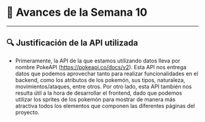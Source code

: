 # :iphone: Avances de la Semana 10

---

## :mag: Justificación de la API utilizada
- Primeramente, la API de la que estamos utilizando datos lleva por nombre PokeAPI (https://pokeapi.co/docs/v2). Esta API nos entrega datos que podemos aprovechar tanto para realizar funcionalidades en el backend, como los atributos de los pokemón, sus tipos, naturaleza, movimientos/ataques, entre otros. Por otro lado, esta API también nos resulta útil a la hora de desarrollar el frontend, dado que podemos utilizar los sprites de los pokemón para mostrar de manera más atractiva todos los elementos que componen las diferentes páginas del proyecto.

